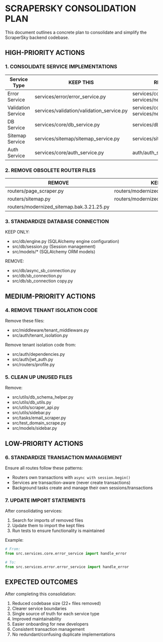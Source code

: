 # SCRAPERSKY CONSOLIDATION PLAN

This document outlines a concrete plan to consolidate and simplify the ScraperSky backend codebase.

## HIGH-PRIORITY ACTIONS

### 1. CONSOLIDATE SERVICE IMPLEMENTATIONS

| Service Type | KEEP THIS | REMOVE THESE |
|--------------|-----------|--------------|
| Error Service | services/error/error_service.py | services/core/error_service.py<br>services/new/error_service.py |
| Validation Service | services/validation/validation_service.py | services/core/validation_service.py<br>services/new/validation_service.py |
| DB Service | services/core/db_service.py | services/db_service.py |
| Sitemap Service | services/sitemap/sitemap_service.py | services/sitemap_service.py |
| Auth Service | services/core/auth_service.py | auth/auth_service.py |

### 2. REMOVE OBSOLETE ROUTER FILES

| REMOVE | KEEP |
|--------|------|
| routers/page_scraper.py | routers/modernized_page_scraper.py |
| routers/sitemap.py | routers/modernized_sitemap.py |
| routers/modernized_sitemap.bak.3.21.25.py | |

### 3. STANDARDIZE DATABASE CONNECTION

KEEP ONLY:
- src/db/engine.py (SQLAlchemy engine configuration)
- src/db/session.py (Session management)
- src/models/* (SQLAlchemy ORM models)

REMOVE:
- src/db/async_sb_connection.py
- src/db/sb_connection.py 
- src/db/sb_connection copy.py

## MEDIUM-PRIORITY ACTIONS

### 4. REMOVE TENANT ISOLATION CODE

Remove these files:
- src/middleware/tenant_middleware.py
- src/auth/tenant_isolation.py

Remove tenant isolation code from:
- src/auth/dependencies.py
- src/auth/jwt_auth.py
- src/routers/profile.py

### 5. CLEAN UP UNUSED FILES

Remove:
- src/utils/db_schema_helper.py
- src/utils/db_utils.py
- src/utils/scraper_api.py 
- src/utils/sidebar.py
- src/tasks/email_scraper.py
- src/test_domain_scrape.py
- src/models/sidebar.py

## LOW-PRIORITY ACTIONS

### 6. STANDARDIZE TRANSACTION MANAGEMENT

Ensure all routes follow these patterns:
- Routers own transactions with `async with session.begin()`
- Services are transaction-aware (never create transactions)
- Background tasks create and manage their own sessions/transactions

### 7. UPDATE IMPORT STATEMENTS

After consolidating services:
1. Search for imports of removed files
2. Update them to import the kept files
3. Run tests to ensure functionality is maintained

Example:
```python
# From:
from src.services.core.error_service import handle_error

# To:
from src.services.error.error_service import handle_error
```

## EXPECTED OUTCOMES

After completing this consolidation:

1. Reduced codebase size (22+ files removed)
2. Clearer service boundaries
3. Single source of truth for each service type
4. Improved maintainability
5. Easier onboarding for new developers
6. Consistent transaction management
7. No redundant/confusing duplicate implementations
